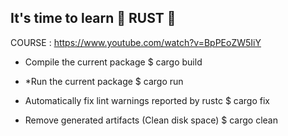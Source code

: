 ## It's time to learn 🦀 RUST 🦀

COURSE : https://www.youtube.com/watch?v=BpPEoZW5IiY

- Compile the current package
$ cargo build

- *Run the current package
$ cargo run

- Automatically fix lint warnings reported by rustc
$ cargo fix

- Remove generated artifacts (Clean disk space)
$ cargo clean